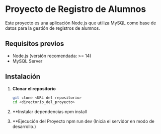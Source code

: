 # Proyecto de Registro de Alumnos

Este proyecto es una aplicación Node.js que utiliza MySQL como base de datos para la gestión de registros de alumnos.

## Requisitos previos

- Node.js (versión recomendada: >= 14)
- MySQL Server

## Instalación

1. **Clonar el repositorio**
   ```bash
   git clone <URL del repositorio>
   cd <directorio_del_proyecto>
   
2. **Instalar dependencias
   npm install

3. **Ejecución del Proyecto
   npm run dev   (Inicia el servidor en modo de desarrollo.)

